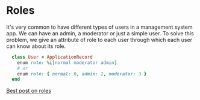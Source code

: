 
# Roles
It's very common to have different types of users in a management system app. We can have an admin, a moderator or just a simple user. To solve this problem, we give an attribute of role to each user through which each user can know about its role.

```ruby
  class User < ApplicationRecord
    enum role: %i[normal moderator admin]
    # or
    enum role: { normal: 0, admin: 2, moderator: 3 }
  end
```

[Best post on roles](https://naturaily.com/blog/ruby-on-rails-enum)
